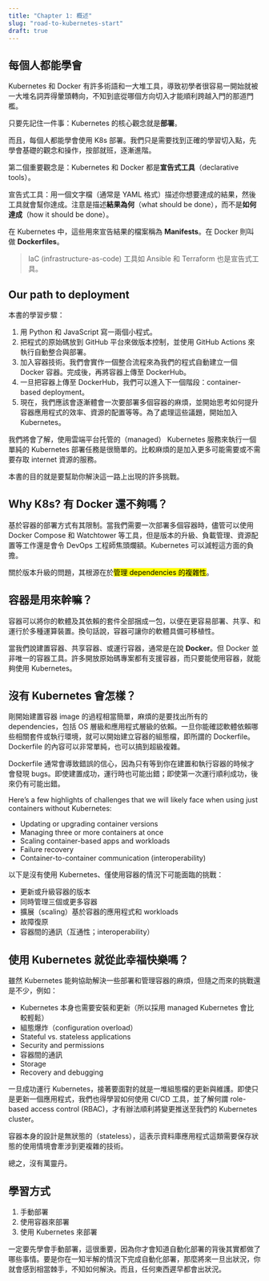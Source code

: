 ```yaml
---
title: "Chapter 1: 概述"
slug: "road-to-kubernetes-start"
draft: true
---
```


## 每個人都能學會

Kubernetes 和 Docker 有許多術語和一大堆工具，導致初學者很容易一開始就被一大堆名詞弄得暈頭轉向，不知到底從哪個方向切入才能順利跨越入門的那道門檻。

只要先記住一件事：Kubernetes 的核心觀念就是**部署**。

而且，每個人都能學會使用 K8s 部署。我們只是需要找到正確的學習切入點，先學會基礎的觀念和操作，按部就班，逐漸進階。

第二個重要觀念是：Kubernetes 和 Docker 都是**宣告式工具**（declarative tools）。

宣告式工具：用一個文字檔（通常是 YAML 格式）描述你想要達成的結果，然後工具就會幫你達成。注意是描述**結果為何**（what should be done），而不是**如何達成**（how it should be done）。

在 Kubernetes 中，這些用來宣告結果的檔案稱為 **Manifests**。在 Docker 則叫做 **Dockerfiles**。

> IaC (infrastructure-as-code) 工具如 Ansible 和 Terraform 也是宣告式工具。

## Our path to deployment

本書的學習步驟：

1. 用 Python 和 JavaScript 寫一兩個小程式。
2. 把程式的原始碼放到 GitHub 平台來做版本控制，並使用 GitHub Actions 來執行自動整合與部署。
3. 加入容器技術。我們會實作一個整合流程來為我們的程式自動建立一個 Docker 容器。完成後，再將容器上傳至 DockerHub。
4. 一旦把容器上傳至 DockerHub，我們可以進入下一個階段：container-based deployment。
5. 現在，我們應該會逐漸體會一次要部署多個容器的麻煩，並開始思考如何提升容器應用程式的效率、資源的配置等等。為了處理這些議題，開始加入 Kubernetes。

我們將會了解，使用雲端平台托管的（managed） Kubernetes 服務來執行一個單純的 Kubernetes 部署任務是很簡單的。比較麻煩的是加入更多可能需要或不需要存取 internet 資源的服務。

本書的目的就是要幫助你解決這一路上出現的許多挑戰。

## Why K8s? 有 Docker 還不夠嗎？

基於容器的部署方式有其限制。當我們需要一次部署多個容器時，儘管可以使用 Docker Compose 和 Watchtower 等工具，但是版本的升級、負載管理、資源配置等工作還是會令 DevOps 工程師焦頭爛額。Kubernetes 可以減輕這方面的負擔。

關於版本升級的問題，其根源在於<mark>管理 dependencies 的複雜性</mark>。

## 容器是用來幹嘛？

容器可以將你的軟體及其依賴的套件全部捆成一包，以便在更容易部署、共享、和運行於多種運算裝置。換句話說，容器可讓你的軟體具備可移植性。

當我們說建置容器、共享容器、或運行容器，通常是在說 **Docker**。但 Docker 並非唯一的容器工具。許多開放原始碼專案都有支援容器，而只要能使用容器，就能夠使用 Kubernetes。

## 沒有 Kubernetes 會怎樣？

剛開始建置容器 image 的過程相當簡單，麻煩的是要找出所有的 dependencies，包括 OS 層級和應用程式層級的依賴。一旦你能確認軟體依賴哪些相關套件或執行環境，就可以開始建立容器的組態檔，即所謂的 Dockerfile。Dockerfile 的內容可以非常單純，也可以搞到超級複雜。

Dockerfile 通常會導致錯誤的信心，因為只有等到你在建置和執行容器的時候才會發現 bugs。即使建置成功，運行時也可能出錯；即使第一次運行順利成功，後來仍有可能出錯。

Here’s a few highlights of challenges that we will likely face when using just containers without Kubernetes:

- Updating or upgrading container versions
- Managing three or more containers at once
- Scaling container-based apps and workloads
- Failure recovery
- Container-to-container communication (interoperability)

以下是沒有使用 Kubernetes、僅使用容器的情況下可能面臨的挑戰：

- 更新或升級容器的版本
- 同時管理三個或更多容器
- 擴展（scaling）基於容器的應用程式和 workloads
- 故障復原
- 容器間的通訊（互通性；interoperability）

## 使用 Kubernetes 就從此幸福快樂嗎？

雖然 Kubernetes 能夠協助解決一些部署和管理容器的麻煩，但隨之而來的挑戰還是不少，例如：

- Kubernetes 本身也需要安裝和更新（所以採用 managed Kubernetes 會比較輕鬆）
- 組態爆炸（configuration overload）
- Stateful vs. stateless applications
- Security and permissions
- 容器間的通訊
- Storage
- Recovery and debugging

一旦成功運行 Kubernetes，接著要面對的就是一堆組態檔的更新與維護。即使只是更新一個應用程式，我們也得學習如何使用 CI/CD 工具，並了解何謂 role-based access control (RBAC)，才有辦法順利將變更推送至我們的 Kubernetes cluster。

容器本身的設計是無狀態的（stateless），這表示資料庫應用程式這類需要保存狀態的使用情境會牽涉到更複雜的技術。

總之，沒有萬靈丹。

## 學習方式

1. 手動部署
2. 使用容器來部署
3. 使用 Kubernetes 來部署

一定要先學會手動部署，這很重要，因為你才會知道自動化部署的背後其實都做了哪些事情。要是你在一知半解的情況下完成自動化部署，那麼將來一旦出狀況，你就會感到相當棘手，不知如何解決。而且，任何東西遲早都會出狀況。

